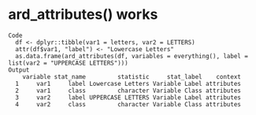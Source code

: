 # ard_attributes() works

    Code
      df <- dplyr::tibble(var1 = letters, var2 = LETTERS)
      attr(df$var1, "label") <- "Lowercase Letters"
      as.data.frame(ard_attributes(df, variables = everything(), label = list(var2 = "UPPERCASE LETTERS")))
    Output
        variable stat_name         statistic     stat_label    context
      1     var1     label Lowercase Letters Variable Label attributes
      2     var1     class         character Variable Class attributes
      3     var2     label UPPERCASE LETTERS Variable Label attributes
      4     var2     class         character Variable Class attributes

